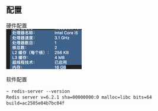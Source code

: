 ## 配置
硬件配置<br/>
![本机配置](mac_conf.png)

软件配置
```text
~ redis-server --version
Redis server v=6.2.1 sha=00000000:0 malloc=libc bits=64 build=ac2505e04b7bc04f
```